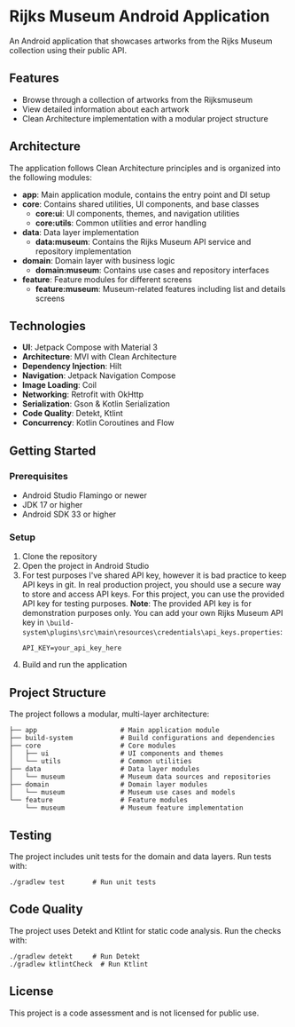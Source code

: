 # Rijks Museum Android Application

An Android application that showcases artworks from the Rijks Museum collection using their public API.

## Features

- Browse through a collection of artworks from the Rijksmuseum
- View detailed information about each artwork
- Clean Architecture implementation with a modular project structure

## Architecture

The application follows Clean Architecture principles and is organized into the following modules:

- **app**: Main application module, contains the entry point and DI setup
- **core**: Contains shared utilities, UI components, and base classes
  - **core:ui**: UI components, themes, and navigation utilities
  - **core:utils**: Common utilities and error handling
- **data**: Data layer implementation
  - **data:museum**: Contains the Rijks Museum API service and repository implementation
- **domain**: Domain layer with business logic
  - **domain:museum**: Contains use cases and repository interfaces
- **feature**: Feature modules for different screens
  - **feature:museum**: Museum-related features including list and details screens

## Technologies

- **UI**: Jetpack Compose with Material 3
- **Architecture**: MVI with Clean Architecture
- **Dependency Injection**: Hilt
- **Navigation**: Jetpack Navigation Compose
- **Image Loading**: Coil
- **Networking**: Retrofit with OkHttp
- **Serialization**: Gson & Kotlin Serialization
- **Code Quality**: Detekt, Ktlint
- **Concurrency**: Kotlin Coroutines and Flow

## Getting Started

### Prerequisites

- Android Studio Flamingo or newer
- JDK 17 or higher
- Android SDK 33 or higher

### Setup

1. Clone the repository
2. Open the project in Android Studio
3. For test purposes I've shared API key, however it is bad practice to keep API keys in git. In real production project,
you should use a secure way to store and access API keys. For this project, you can use the provided API key for testing purposes.
**Note**: The provided API key is for demonstration purposes only.
You can add your own Rijks Museum API key in `\build-system\plugins\src\main\resources\credentials\api_keys.properties`:
   ```
   API_KEY=your_api_key_here
   ```
4. Build and run the application

## Project Structure

The project follows a modular, multi-layer architecture:

```
├── app                     # Main application module
├── build-system            # Build configurations and dependencies
├── core                    # Core modules
│   ├── ui                  # UI components and themes
│   └── utils               # Common utilities
├── data                    # Data layer modules
│   └── museum              # Museum data sources and repositories
├── domain                  # Domain layer modules
│   └── museum              # Museum use cases and models
└── feature                 # Feature modules
    └── museum              # Museum feature implementation
```

## Testing

The project includes unit tests for the domain and data layers. Run tests with:

```
./gradlew test       # Run unit tests
```

## Code Quality

The project uses Detekt and Ktlint for static code analysis. Run the checks with:

```
./gradlew detekt     # Run Detekt
./gradlew ktlintCheck  # Run Ktlint
```

## License

This project is a code assessment and is not licensed for public use.
